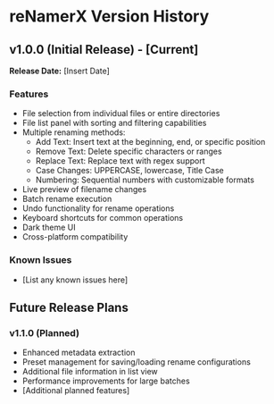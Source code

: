 # reNamerX Version History

## v1.0.0 (Initial Release) - [Current]

**Release Date:** [Insert Date]

### Features

- File selection from individual files or entire directories
- File list panel with sorting and filtering capabilities
- Multiple renaming methods:
  - Add Text: Insert text at the beginning, end, or specific position
  - Remove Text: Delete specific characters or ranges
  - Replace Text: Replace text with regex support
  - Case Changes: UPPERCASE, lowercase, Title Case
  - Numbering: Sequential numbers with customizable formats
- Live preview of filename changes
- Batch rename execution
- Undo functionality for rename operations
- Keyboard shortcuts for common operations
- Dark theme UI
- Cross-platform compatibility

### Known Issues

- [List any known issues here]

## Future Release Plans

### v1.1.0 (Planned)

- Enhanced metadata extraction
- Preset management for saving/loading rename configurations
- Additional file information in list view
- Performance improvements for large batches
- [Additional planned features] 